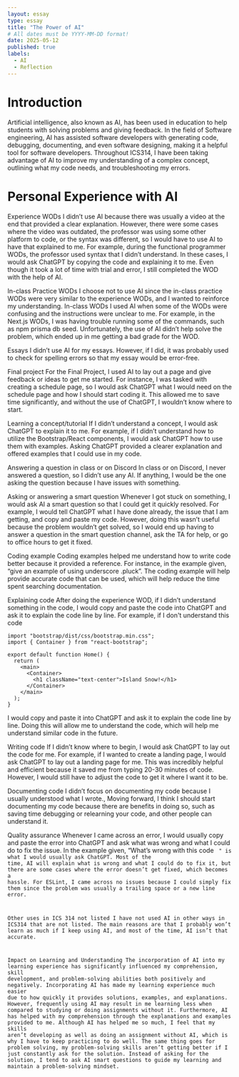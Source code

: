 ```yaml
---
layout: essay
type: essay
title: "The Power of AI" 
# All dates must be YYYY-MM-DD format!
date: 2025-05-12
published: true
labels:
  - AI
  - Reflection
---
```


# Introduction
Artificial intelligence, also known as AI, has been used in education to help students with solving problems and giving feedback. 
In the field of Software engineering, AI has assisted software developers with generating code, debugging, documenting, and even 
software designing, making it a helpful tool for software developers. Throughout ICS314, I have been taking advantage of AI to 
improve my understanding of a complex concept,  outlining what my code needs, and troubleshooting my errors. 

# Personal Experience with AI
Experience WODs 
I didn’t use AI because there was usually a video at the end that provided a clear explanation. However, there were some cases where the video was outdated, the professor was using some other platform to code, or the syntax was different, so I would have to use AI to have that explained to me. For example, during the functional programmer WODs, the professor used syntax that I didn’t understand. In these cases, I would ask ChatGPT by copying the code and explaining it to me. Even though it took a lot of time with trial and error, I still completed the WOD with the help of AI. 

In-class Practice WODs
I choose not to use AI since the in-class practice WODs were very similar to the experience WODs, and I wanted to reinforce my understanding. 
In-class WODs
I used AI when some of the WODs were confusing and the instructions were unclear to me. For example, in the Next.js WODs, I was having trouble running some of the commands, such as npm prisma db seed. Unfortunately, the use of AI didn’t help solve the problem, which ended up in me getting a bad grade for the WOD.

Essays
I didn’t use AI for my essays. However, if I did, it was probably used to check for spelling errors so that my essay would be error-free.

Final project
For the Final Project, I used AI to lay out a page and give feedback or ideas to get me started. For instance, I was tasked with creating a schedule page, so I would ask ChatGPT what I would need on the schedule page and how I should start coding it. This allowed me to save time significantly, and without the use of ChatGPT, I wouldn’t know where to start.

Learning a concept/tutorial
If I didn’t understand a concept, I would ask ChatGPT to explain it to me. For example, if I didn’t understand how to utilize the Bootstrap/React components, I would ask ChatGPT how to use them with examples. Asking ChatGPT provided a clearer explanation and offered examples that I could use in my code. 

Answering a question in class or on Discord
 In class or on Discord, I never answered a question, so I didn’t use any AI. If anything, I would be the one asking the question because I have issues with something.
 
Asking or answering a smart question
Whenever I got stuck on something, I would ask AI a smart question so that I could get it quickly resolved. For example, I would tell ChatGPT what I have done already, the issue that I am getting, and copy and paste my code. However, doing this wasn’t useful because the problem wouldn’t get solved, so I would end up having to answer a question in the smart question channel, ask the TA for help, or go to office hours to get it fixed. 

Coding example 
Coding examples helped me understand how to write code better because it provided a reference. For instance, in the example given, “give an example of using underscore .pluck”. The coding example will help provide accurate code that can be used, which will help reduce the time spent searching documentation. 

Explaining code
After doing the experience WOD, if I didn’t understand something in the code, I would copy and paste the code into ChatGPT and ask it to explain the code line by line. For example, if I don't understand this code 
```
import "bootstrap/dist/css/bootstrap.min.css";
import { Container } from "react-bootstrap";

export default function Home() {
  return (
    <main>
      <Container>
        <h1 className="text-center">Island Snow!</h1>
      </Container>
    </main>
  );
}
```
I would copy and paste it into ChatGPT and ask it to explain the code line by line. Doing this will allow me to understand the code, which will help me understand similar code in the future. 

Writing code
If I didn’t know where to begin, I would ask ChatGPT to lay out the code for me. For example, if I wanted to create a landing page, I would ask ChatGPT to lay out a landing page for me. This was incredibly helpful and efficient because it saved me from typing 20-30 minutes of code. However, I would still have to adjust the code to get it where I want it to be. 

Documenting code
I didn’t focus on documenting my code because I usually understood what I wrote., Moving forward, I think I should start documenting my code because there are benefits in doing so, such as saving time debugging or relearning your code, and other people can understand it.

Quality assurance
Whenever I came across an error, I would usually copy and paste the error into ChatGPT and ask what was wrong and what I could do to fix the issue. In the example given, “What’s wrong with this code <code here> " is what I would usually ask ChatGPT. Most of the time, AI will explain what is wrong and what I could do to fix it, but there are some cases where the error doesn’t get fixed, which becomes a hassle. For ESLint, I came across no issues because I could simply fix them since the problem was usually a trailing space or a new line error.

Other uses in ICS 314 not listed
I have not used AI in other ways in ICS314 that are not listed. The main reasons are that I probably won’t learn as much if I keep using AI, and most of the time, AI isn’t that accurate. 

Impact on Learning and Understanding
The incorporation of AI into my learning experience has significantly influenced my comprehension, skill development, and problem-solving abilities both positively and negatively. Incorporating AI has made my learning experience much easier due to how quickly it provides solutions, examples, and explanations. However, frequently using AI may result in me learning less when compared to studying or doing assignments without it. Furthermore, AI has helped with my comprehension through the explanations and examples provided to me. Although AI has helped me so much, I feel that my skills aren’t developing as well as doing an assignment without AI, which is why I have to keep practicing to do well. The same thing goes for problem solving, my problem-solving skills aren’t getting better if I just constantly ask for the solution. Instead of asking for the solution, I tend to ask AI smart questions to guide my learning and maintain a problem-solving mindset. 
